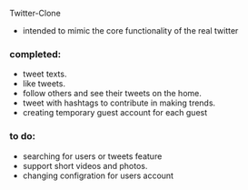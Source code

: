 Twitter-Clone
- intended to mimic the core functionality of the real twitter

### completed:
- tweet texts.
- like tweets.
- follow others and see their tweets on the home.
- tweet with hashtags to contribute in making trends.
- creating temporary guest account for each guest


### to do:
- searching for users or tweets feature
- support short videos and photos.
- changing configration for users account
